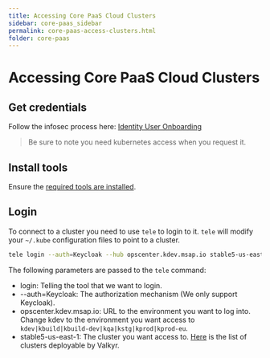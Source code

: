 ```yaml
---
title: Accessing Core PaaS Cloud Clusters
sidebar: core-paas_sidebar
permalink: core-paas-access-clusters.html
folder: core-paas
---
```

# Accessing Core PaaS Cloud Clusters

## Get credentials
Follow the infosec process here: [Identity User Onboarding](https://confluence.internal.salesforce.com/display/MULEINFOSEC/Identity+User+Onboarding+-+Getting+Started)
> Be sure to note you need kubernetes access when you request it.

## Install tools
Ensure the [required tools are installed](provision.md).

## Login
To connect to a cluster you need to use `tele` to login to it. `tele` will modify your `~/.kube` configuration files to point to a cluster.

```bash
tele login --auth=Keycloak --hub opscenter.kdev.msap.io stable5-us-east-1
```

The following parameters are passed to the `tele` command:
- login: Telling the tool that we want to login.
- --auth=Keycloak: The authorization mechanism (We only support Keycloak).
- opscenter.kdev.msap.io: URL to the environment you want to log into. Change kdev to the environment you want access to `kdev|kbuild|kbuild-dev|kqa|kstg|kprod|kprod-eu`.
- stable5-us-east-1: The cluster you want access to. [Here](https://github.com/mulesoft/valkyr/blob/master/config/channel-template.yaml#L60) is the list of clusters deployable by Valkyr.

